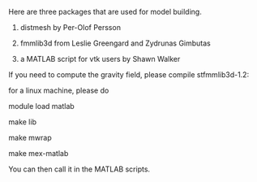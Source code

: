 Here are three packages that are used for model building.

1. distmesh by Per-Olof Persson

2. fmmlib3d from Leslie Greengard and Zydrunas Gimbutas

3. a MATLAB script for vtk users by Shawn Walker


If you need to compute the gravity field, please compile 
stfmmlib3d-1.2: 

for a linux machine, please do

module load matlab

make lib

make mwrap

make mex-matlab 

You can then call it in the MATLAB scripts. 
